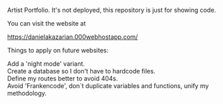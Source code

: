 Artist Portfolio. It's not deployed, this repository is just for showing code.

You can visit the website at 

https://danielakazarian.000webhostapp.com/




Things to apply on future websites:
  
  Add a 'night mode' variant.<br/>
  Create a database so I don't have to hardcode files.<br/>
  Define my routes better to avoid 404s.<br/>
  Avoid 'Frankencode', don`t duplicate variables and functions, unify my methodology.
  
